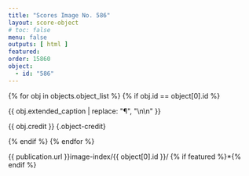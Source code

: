 ```yaml
---
title: "Scores Image No. 586"
layout: score-object
# toc: false
menu: false
outputs: [ html ]
featured: 
order: 15860
object:
  - id: "586"
---
```


{% for obj in objects.object_list %}
{% if obj.id == object[0].id %}

{{ obj.extended_caption | replace: "¶", "\n\n" }}

{{ obj.credit }} {.object-credit}

{% endif %}
{% endfor %}

<div class="object-credit object-url is-print-only">

{{ publication.url }}image-index/{{ object[0].id }}/ {% if featured %}*{% endif %}

</div>
